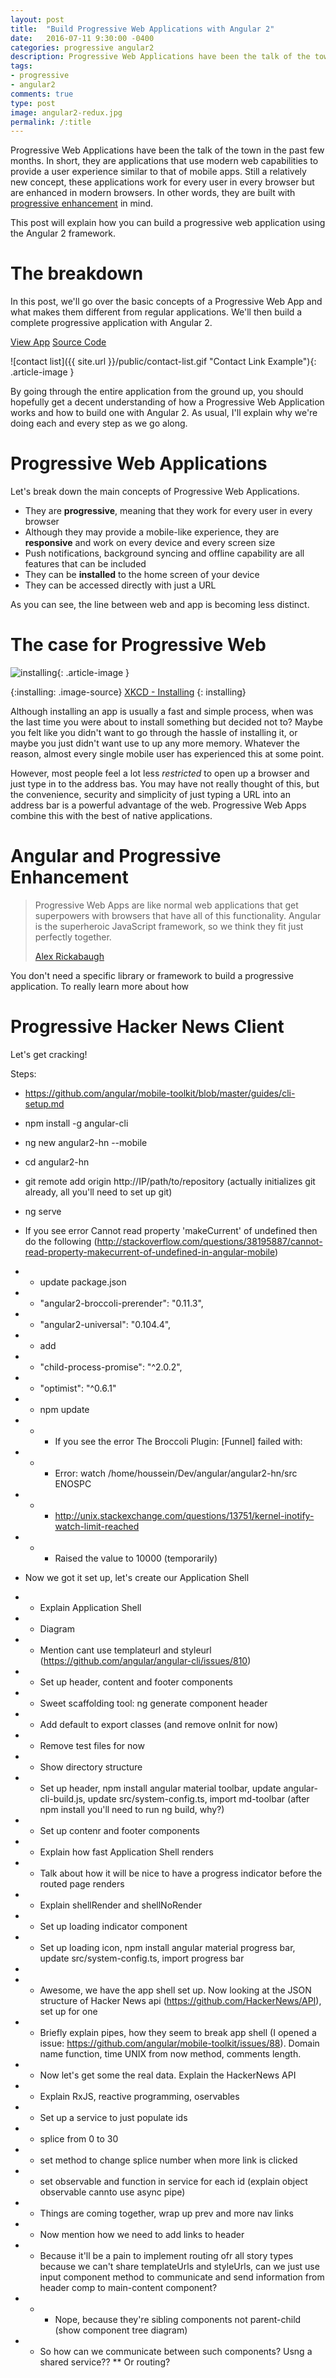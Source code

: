 ```yaml
---
layout: post
title:  "Build Progressive Web Applications with Angular 2"
date:   2016-07-11 9:30:00 -0400
categories: progressive angular2
description: Progressive Web Applications have been the talk of the town in the past few months. In short, they use modern web capabilities to provide a user experience similar to that of mobile apps. Still a relatively new concept, these applications work for every user in every browser but are enhanced in modern browsers...
tags:
- progressive
- angular2
comments: true
type: post
image: angular2-redux.jpg
permalink: /:title
---
```

Progressive Web Applications have been the talk of the town in the past few months. In short, they  are applications that use modern web capabilities to provide a user experience similar to that of mobile apps. Still a relatively new concept, these applications work for every user in every browser but are enhanced in modern browsers. In other words, they are built with [progressive enhancement](http://alistapart.com/article/understandingprogressiveenhancement#section3) in mind.

This post will explain how you can build a progressive web application using the Angular 2 framework.

The breakdown
==================
In this post, we'll go over the basic concepts of a Progressive Web App and what makes them different from regular applications. We'll then build a complete progressive application with Angular 2.

<div class="button-center">
  <a class="blog-button" href="">View App</a>
  <a class="blog-button" href="">Source Code</a>
</div>

![contact list]({{ site.url }}/public/contact-list.gif "Contact Link Example"){: .article-image }

By going through the entire application from the ground up, you should hopefully get a decent understanding of how a Progressive Web Application works and how to build one with Angular 2. As usual, I'll explain why we're doing each and every step as we go along.

Progressive Web Applications
==================
Let's break down the main concepts of Progressive Web Applications.

* They are **progressive**, meaning that they work for every user in every browser
* Although they may provide a mobile-like experience, they are **responsive** and work on every device and every screen size
* Push notifications, background syncing and offline capability are all features that can be included
* They can be **installed** to the home screen of your device
* They can be accessed directly with just a URL

As you can see, the line between web and app is becoming less distinct.

The case for Progressive Web
==================
![installing]( http://imgs.xkcd.com/comics/installing.png "Installing"){: .article-image }

{:installing: .image-source}
[XKCD - Installing](http://xkcd.com/1367/)
{: installing}

Although installing an app is usually a fast and simple process, when was the last time you were about to install something but decided not to? Maybe you felt like you didn't want to go through the hassle of installing it, or maybe you just didn't want use to up any more memory. Whatever the reason, almost every single mobile user has experienced this at some point. 

However, most people feel a lot less *restricted* to open up a browser and just type in to the address bas. You may have not really thought of this, but the convenience, security and simplicity of just typing a URL into an address bar is a powerful advantage of the web. Progressive Web Apps combine this with the best of native applications.

Angular and Progressive Enhancement
==================
<blockquote>
  <p>Progressive Web Apps are like normal web applications that get superpowers with browsers that have all of this functionality. Angular is the superheroic JavaScript framework, so we think they fit just perfectly together.</p>
  <footer><a href="https://twitter.com/synalx">Alex Rickabaugh</a></footer>
</blockquote>

You don't need a specific library or framework to build a progressive application. To really learn more about how 

Progressive Hacker News Client
==================
Let's get cracking!

Steps:
* https://github.com/angular/mobile-toolkit/blob/master/guides/cli-setup.md
* npm install -g angular-cli
* ng new angular2-hn --mobile
* cd angular2-hn
* git remote add origin http://IP/path/to/repository (actually initializes git already, all you'll need to set up git)
* ng serve

* If you see error Cannot read property 'makeCurrent' of undefined then do the following (http://stackoverflow.com/questions/38195887/cannot-read-property-makecurrent-of-undefined-in-angular-mobile)
* * update package.json 
* * "angular2-broccoli-prerender": "0.11.3",
* * "angular2-universal": "0.104.4",
* * add
* * "child-process-promise": "^2.0.2",
* * "optimist": "^0.6.1"
* * npm update
* * * If you see the error The Broccoli Plugin: [Funnel] failed with:
* * * Error: watch /home/houssein/Dev/angular/angular2-hn/src ENOSPC 
* * * http://unix.stackexchange.com/questions/13751/kernel-inotify-watch-limit-reached
* * * Raised the value to 10000 (temporarily)

* Now we got it set up, let's create our Application Shell
* * Explain Application Shell
* * Diagram
* * Mention cant use templateurl and styleurl (https://github.com/angular/angular-cli/issues/810)

* * Set up header, content and footer components
* * Sweet scaffolding tool: ng generate component header
* * Add default to export classes (and remove onInit for now)
* * Remove test files for now
* * Show directory structure

* * Set up header, npm install angular material toolbar, update angular-cli-build.js, update src/system-config.ts, import md-toolbar (after npm install you'll need to run ng build, why?)
* * Set up contenr and footer components
* * Explain how fast Application Shell renders
* * Talk about how it will be nice to have a progress indicator before the routed page renders
* * Explain shellRender and shellNoRender
* * Set up loading indicator component
* * Set up loading icon, npm install angular material progress bar, update src/system-config.ts, import progress bar
* 
* * Awesome, we have the app shell set up. Now looking at the JSON structure of Hacker News api (https://github.com/HackerNews/API), set up for one
* * Briefly explain pipes, how they seem to break app shell (I opened a issue: https://github.com/angular/mobile-toolkit/issues/88). Domain name function, time UNIX from now method, comments length.

* * Now let's get some the real data. Explain the HackerNews API
* * Explain RxJS, reactive programming, oservables
* * Set up a service to just populate ids
* * splice from 0 to 30
* * set method to change splice number when more link is clicked
* * set observable and function in service for each id (explain object observable cannto use async pipe)
* * Things are coming together, wrap up prev and more nav links

* * Now mention how we need to add links to header
* * Because it'll be a pain to implement routing ofr all story types because we can't share templateUrls and styleUrls, can we just use input component method to communicate and send information from header comp to main-content component?
* * * Nope, because they're sibling components not parent-child (show component tree diagram)
* * So how can we communicate between such components? Usng a shared service??
** Or routing?
